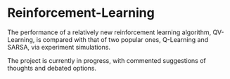 # Reinforcement-Learning
The performance of a relatively new reinforcement learning algorithm, QV-Learning, is compared with that of two popular ones, Q-Learning and SARSA, via experiment simulations.

The project is currently in progress, with commented suggestions of thoughts and debated options.
